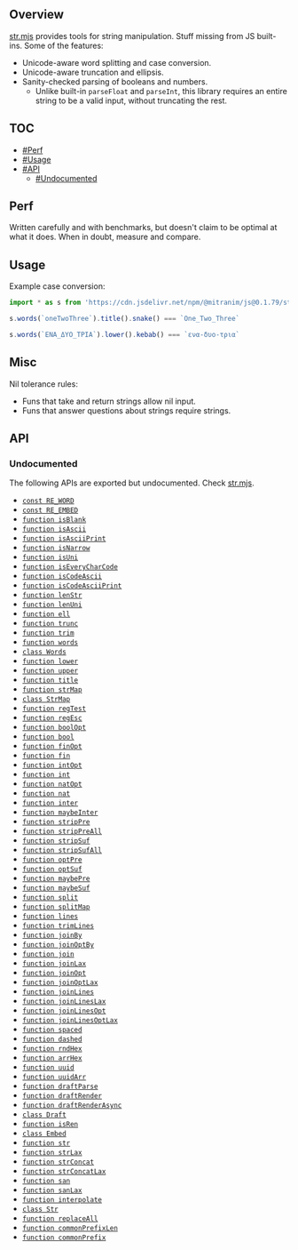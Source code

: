 ## Overview

[str.mjs](../str.mjs) provides tools for string manipulation. Stuff missing from JS built-ins. Some of the features:

* Unicode-aware word splitting and case conversion.
* Unicode-aware truncation and ellipsis.
* Sanity-checked parsing of booleans and numbers.
  * Unlike built-in `parseFloat` and `parseInt`, this library requires an entire string to be a valid input, without truncating the rest.

## TOC

* [#Perf](#perf)
* [#Usage](#usage)
* [#API](#api)
  * [#Undocumented](#undocumented)

## Perf

Written carefully and with benchmarks, but doesn't claim to be optimal at what it does. When in doubt, measure and compare.

## Usage

Example case conversion:

```js
import * as s from 'https://cdn.jsdelivr.net/npm/@mitranim/js@0.1.79/str.mjs'

s.words(`oneTwoThree`).title().snake() === `One_Two_Three`

s.words(`ΕΝΑ_ΔΥΟ_ΤΡΙΑ`).lower().kebab() === `ενα-δυο-τρια`
```

## Misc

Nil tolerance rules:

  * Funs that take and return strings allow nil input.
  * Funs that answer questions about strings require strings.

## API

### Undocumented

The following APIs are exported but undocumented. Check [str.mjs](../str.mjs).

  * [`const RE_WORD`](../str.mjs#L4)
  * [`const RE_EMBED`](../str.mjs#L5)
  * [`function isBlank`](../str.mjs#L7)
  * [`function isAscii`](../str.mjs#L8)
  * [`function isAsciiPrint`](../str.mjs#L9)
  * [`function isNarrow`](../str.mjs#L11)
  * [`function isUni`](../str.mjs#L17)
  * [`function isEveryCharCode`](../str.mjs#L19)
  * [`function isCodeAscii`](../str.mjs#L28)
  * [`function isCodeAsciiPrint`](../str.mjs#L32)
  * [`function lenStr`](../str.mjs#L36)
  * [`function lenUni`](../str.mjs#L38)
  * [`function ell`](../str.mjs#L45)
  * [`function trunc`](../str.mjs#L47)
  * [`function trim`](../str.mjs#L69)
  * [`function words`](../str.mjs#L71)
  * [`class Words`](../str.mjs#L80)
  * [`function lower`](../str.mjs#L141)
  * [`function upper`](../str.mjs#L142)
  * [`function title`](../str.mjs#L150)
  * [`function strMap`](../str.mjs#L156)
  * [`class StrMap`](../str.mjs#L170)
  * [`function regTest`](../str.mjs#L270)
  * [`function regEsc`](../str.mjs#L276)
  * [`function boolOpt`](../str.mjs#L280)
  * [`function bool`](../str.mjs#L287)
  * [`function finOpt`](../str.mjs#L289)
  * [`function fin`](../str.mjs#L294)
  * [`function intOpt`](../str.mjs#L296)
  * [`function int`](../str.mjs#L301)
  * [`function natOpt`](../str.mjs#L303)
  * [`function nat`](../str.mjs#L308)
  * [`function inter`](../str.mjs#L310)
  * [`function maybeInter`](../str.mjs#L320)
  * [`function stripPre`](../str.mjs#L330)
  * [`function stripPreAll`](../str.mjs#L337)
  * [`function stripSuf`](../str.mjs#L342)
  * [`function stripSufAll`](../str.mjs#L349)
  * [`function optPre`](../str.mjs#L354)
  * [`function optSuf`](../str.mjs#L360)
  * [`function maybePre`](../str.mjs#L366)
  * [`function maybeSuf`](../str.mjs#L372)
  * [`function split`](../str.mjs#L378)
  * [`function splitMap`](../str.mjs#L384)
  * [`function lines`](../str.mjs#L408)
  * [`function trimLines`](../str.mjs#L409)
  * [`function joinBy`](../str.mjs#L411)
  * [`function joinOptBy`](../str.mjs#L421)
  * [`function join`](../str.mjs#L431)
  * [`function joinLax`](../str.mjs#L432)
  * [`function joinOpt`](../str.mjs#L433)
  * [`function joinOptLax`](../str.mjs#L434)
  * [`function joinLines`](../str.mjs#L436)
  * [`function joinLinesLax`](../str.mjs#L437)
  * [`function joinLinesOpt`](../str.mjs#L438)
  * [`function joinLinesOptLax`](../str.mjs#L439)
  * [`function spaced`](../str.mjs#L443)
  * [`function dashed`](../str.mjs#L445)
  * [`function rndHex`](../str.mjs#L447)
  * [`function arrHex`](../str.mjs#L452)
  * [`function uuid`](../str.mjs#L466)
  * [`function uuidArr`](../str.mjs#L474)
  * [`function draftParse`](../str.mjs#L488)
  * [`function draftRender`](../str.mjs#L489)
  * [`function draftRenderAsync`](../str.mjs#L490)
  * [`class Draft`](../str.mjs#L505)
  * [`function isRen`](../str.mjs#L535)
  * [`class Embed`](../str.mjs#L538)
  * [`function str`](../str.mjs#L561)
  * [`function strLax`](../str.mjs#L567)
  * [`function strConcat`](../str.mjs#L573)
  * [`function strConcatLax`](../str.mjs#L577)
  * [`function san`](../str.mjs#L585)
  * [`function sanLax`](../str.mjs#L587)
  * [`function interpolate`](../str.mjs#L590)
  * [`class Str`](../str.mjs#L609)
  * [`function replaceAll`](../str.mjs#L619)
  * [`function commonPrefixLen`](../str.mjs#L639)
  * [`function commonPrefix`](../str.mjs#L651)
